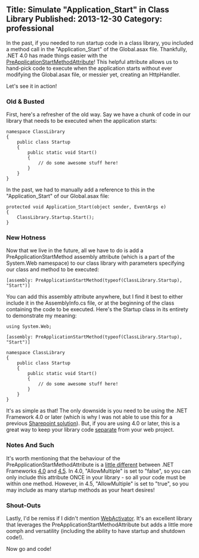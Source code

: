 ﻿Title: Simulate "Application_Start" in Class Library
Published: 2013-12-30
Category: professional
---
In the past, if you needed to run startup code in a class library, you included a method call in the "Application_Start" of the Global.asax file. Thankfully, .NET 4.0 has made things easier with the [PreApplicationStartMethodAttribute](http://msdn.microsoft.com/en-us/library/system.web.preapplicationstartmethodattribute)! This helpful attribute allows us to hand-pick code to execute when the application starts without ever modifying the Global.asax file, or messier yet, creating an HttpHandler.

Let's see it in action!

### Old & Busted

First, here's a refresher of the old way. Say we have a chunk of code in our library that needs to be executed when the application starts:

```
namespace ClassLibrary
{
    public class Startup
    {
        public static void Start()
        {
            // do some awesome stuff here!
        }
    }
}
```

In the past, we had to manually add a reference to this in the "Application_Start" of our Global.asax file:

```
protected void Application_Start(object sender, EventArgs e)
{
    ClassLibrary.Startup.Start();
}
```

### New Hotness

Now that we live in the future, all we have to do is add a PreApplicationStartMethod assembly attribute (which is a part of the System.Web namespace) to our class library with parameters specifying our class and method to be executed:

```
[assembly: PreApplicationStartMethod(typeof(ClassLibrary.Startup), "Start")]
```

You can add this assembly attribute anywhere, but I find it best to either include it in the AssemblyInfo.cs file, or at the beginning of the class containing the code to be executed. Here's the Startup class in its entirety to demonstrate my meaning:

```
using System.Web;

[assembly: PreApplicationStartMethod(typeof(ClassLibrary.Startup), "Start")]

namespace ClassLibrary
{
    public class Startup
    {
        public static void Start()
        {
            // do some awesome stuff here!
        }
    }
}
```

It's as simple as that! The only downside is you need to be using the .NET Framework 4.0 or later (which is why I was not able to use this for a previous [Sharepoint solution](/professional/simulate-application-start-in-sharepoint)). But, if you are using 4.0 or later, this is a great way to keep your library code [separate](http://en.wikipedia.org/wiki/Separation_of_concerns) from your web project.

### Notes And Such

It's worth mentioning that the behaviour of the PreApplicationStartMethodAttribute is a [little different](http://stackoverflow.com/a/11800997/234132) between .NET Frameworks [4.0](http://msdn.microsoft.com/en-us/library/system.web.preapplicationstartmethodattribute(v=vs.100).aspx) and [4.5](http://msdn.microsoft.com/en-us/library/system.web.preapplicationstartmethodattribute(v=vs.110)). In 4.0, "AllowMultiple" is set to "false", so you can only include this attribute ONCE in your library - so all your code must be within one method. However, in 4.5, "AllowMultiple" is set to "true", so you may include as many startup methods as your heart desires!

### Shout-Outs

Lastly, I'd be remiss if I didn't mention [WebActivator](https://github.com/davidebbo/WebActivator). It's an excellent library that leverages the PreApplicationStartMethodAttribute but adds a little more oomph and versatility (including the ability to have startup and shutdown code!).

Now go and code!